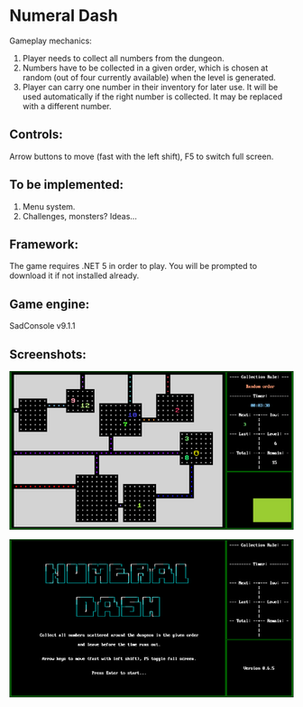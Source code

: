 # Numeral Dash
Gameplay mechanics:
1. Player needs to collect all numbers from the dungeon.
2. Numbers have to be collected in a given order, which is chosen at random (out of four currently available) when the level is generated.
3. Player can carry one number in their inventory for later use. It will be used automatically if the right number is collected. It may be replaced with a different number.

## Controls:

Arrow buttons to move (fast with the left shift), F5 to switch full screen.

## To be implemented:
1. Menu system.
2. Challenges, monsters? Ideas...

## Framework:

The game requires .NET 5 in order to play. You will be prompted to download it if not installed already.

## Game engine:

SadConsole v9.1.1

## Screenshots:

![screenshot](/ScreenShots/screenshot.png)

![screenshot](/ScreenShots/startscreen.png)
